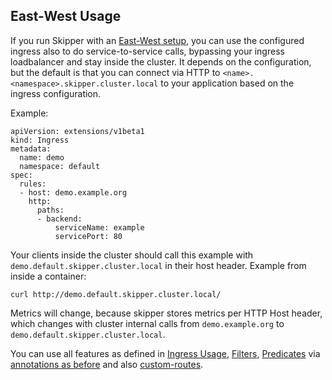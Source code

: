 ## East-West Usage

If you run Skipper with an [East-West
setup](ingress-controller.md#run-as-api-gateway-with-east-west-setup),
you can use the configured ingress also to do service-to-service
calls, bypassing your ingress loadbalancer and stay inside the
cluster. It depends on the configuration, but the default is that you
can connect via HTTP to  `<name>.<namespace>.skipper.cluster.local`
to your application based on the ingress configuration.

Example:

```
apiVersion: extensions/v1beta1
kind: Ingress
metadata:
  name: demo
  namespace: default
spec:
  rules:
  - host: demo.example.org
    http:
      paths:
      - backend:
          serviceName: example
          servicePort: 80
```

Your clients inside the cluster should call this example with
`demo.default.skipper.cluster.local` in their host header. Example
from inside a container:

```
curl http://demo.default.skipper.cluster.local/
```

Metrics will change, because skipper stores metrics per HTTP Host
header, which changes with cluster internal calls from
`demo.example.org` to `demo.default.skipper.cluster.local`.

You can use all features as defined in [Ingress
Usage](ingress-usage.md), [Filters](../reference/filters.md),
[Predicates](../reference/predicates.md) via [annotations as
before](ingress-usage.md#filters-and-predicates) and also [custom-routes](ingress-usage.md#custom-routes).
